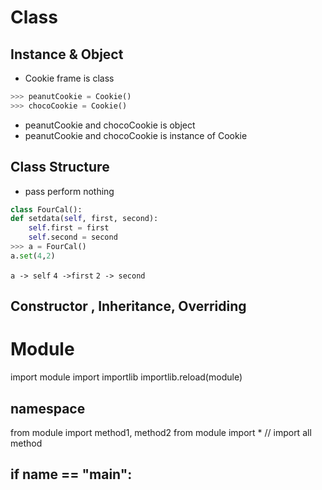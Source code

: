 # Class

## Instance & Object

- Cookie frame is class
```python
>>> peanutCookie = Cookie()
>>> chocoCookie = Cookie()
```
- peanutCookie and chocoCookie is object
- peanutCookie and chocoCookie is instance of Cookie

## Class Structure

- pass perform nothing

```python
class FourCal():
def setdata(self, first, second):
    self.first = first
    self.second = second
>>> a = FourCal()
a.set(4,2)         
```
`a -> self` `4 ->first` `2 -> second`

## Constructor , Inheritance, Overriding

# Module 
import module
import importlib
importlib.reload(module)

## namespace
from module import method1, method2
from module import *   // import all method

## if __name__ == "__main__":
